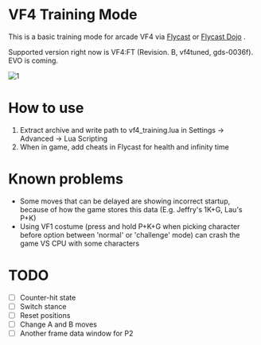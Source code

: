 # VF4 Training Mode
This is a basic training mode for arcade VF4 via [Flycast](https://github.com/flyinghead/flycast) or [Flycast Dojo](https://github.com/blueminder/flycast-dojo) .

Supported version right now is VF4:FT (Revision. B, vf4tuned, gds-0036f). EVO is coming.

![1](https://user-images.githubusercontent.com/61318430/167488734-939fdfbd-c375-41c8-a506-598cc1542e45.png)

# How to use
1. Extract archive and write path to vf4_training.lua in Settings -> Advanced -> Lua Scripting
2. When in game, add cheats in Flycast for health and infinity time 

# Known problems
- Some moves that can be delayed are showing incorrect startup, because of how the game stores this data (E.g. Jeffry's 1K+G, Lau's P+K)
- Using VF1 costume (press and hold P+K+G when picking character before option between 'normal' or 'challenge' mode) can crash the game VS CPU with some characters

# TODO
- [ ] Counter-hit state
- [ ] Switch stance
- [ ] Reset positions
- [ ] Change A and B moves
- [ ] Another frame data window for P2
